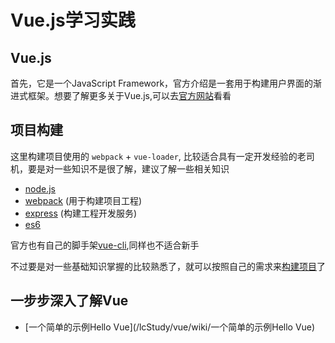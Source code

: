 # Vue.js学习实践

## Vue.js

首先，它是一个JavaScript Framework，官方介绍是一套用于构建用户界面的渐进式框架。想要了解更多关于Vue.js,可以去[官方网站](https://cn.vuejs.org/)看看

## 项目构建

这里构建项目使用的 `webpack` + `vue-loader`, 比较适合具有一定开发经验的老司机，要是对一些知识不是很了解，建议了解一些相关知识

+ [node.js](https://nodejs.org/)
+ [webpack](https://www.webpackjs.com/) (用于构建项目工程)
+ [express](http://www.expressjs.com.cn/) (构建工程开发服务)
+ [es6](http://es6.ruanyifeng.com/)

官方也有自己的脚手架[vue-cli](https://github.com/vuejs/vue-cli),同样也不适合新手

不过要是对一些基础知识掌握的比较熟悉了，就可以按照自己的需求来[构建项目](/lcStudy/vue/wiki/项目构建)了

## 一步步深入了解Vue

+ [一个简单的示例Hello Vue](/lcStudy/vue/wiki/一个简单的示例Hello Vue)